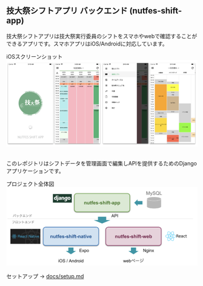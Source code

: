 ## 技大祭シフトアプリ バックエンド (nutfes-shift-app)
技大祭シフトアプリは技大祭実行委員のシフトをスマホやwebで確認することができるアプリです。スマホアプリはiOS/Androidに対応しています。

iOSスクリーンショット
![image1](https://github.com/youichiro/nutfes-shift-app/blob/master/static/image/readme_image1.png)

<br>
このレポジトリはシフトデータを管理画面で編集しAPIを提供するためのDjangoアプリケーションです。

プロジェクト全体図
![image2](https://github.com/youichiro/nutfes-shift-app/blob/master/static/image/readme_image2.png)

セットアップ -> [docs/setup.md](https://github.com/youichiro/nutfes-shift-app/blob/master/docs/setup.md)
